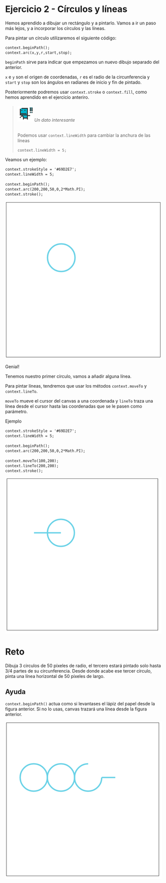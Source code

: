 # Ejercicio 2 - Círculos y líneas

Hemos aprendido a dibujar un rectángulo y a pintarlo. Vamos a ir un paso más lejos, y a incorporar los círculos y las líneas.

Para pintar un círculo utilizaremos el siguiente código:
```
context.beginPath();
context.arc(x,y,r,start,stop);
```
`beginPath` sirve para indicar que empezamos un nuevo dibujo separado del anterior.

`x` e `y` son el origen de coordenadas, `r` es el radio de la circunferencia y `start` y `stop` son los ángulos en radianes de inicio y fin de pintado.

Posteriormente podremos usar `context.stroke` o `context.fill`, como hemos aprendido en el ejercicio anteriro.


> ###### ![](https://github.com/rafinskipg/introductioncanvas/raw/master/img/interesting_icon.png) Un dato interesante 
> Podemos usar `context.lineWidth` para cambiar la anchura de las líneas
> ```
> context.lineWidth = 5;
> ```


Veamos un ejemplo: 

```
context.strokeStyle = '#69D2E7';
context.lineWidth = 5;

context.beginPath();
context.arc(200,200,50,0,2*Math.PI);
context.stroke();
```

![](https://github.com/rafinskipg/introductioncanvas/raw/master/img/teory/chapter_1/circle.png)


Genial!

Tenemos nuestro primer círculo, vamos a añadir alguna línea.

Para pintar líneas, tendremos que usar los métodos `context.moveTo` y `context.lineTo`.

`moveTo` mueve el cursor del canvas a una coordenada y `lineTo` traza una línea desde el cursor hasta las coordenadas que se le pasen como parámetro.

Ejemplo

```
context.strokeStyle = '#69D2E7';
context.lineWidth = 5;

context.beginPath();
context.arc(200,200,50,0,2*Math.PI);

context.moveTo(100,200);
context.lineTo(200,200);
context.stroke();
```

![](https://github.com/rafinskipg/introductioncanvas/raw/master/img/teory/chapter_1/circle_line.png)


# Reto 

Dibuja 3 circulos de 50 píxeles de radio, el tercero estará pintado solo hasta 3/4 partes de su circunferencia. Desde donde acabe ese tercer círculo, pinta una línea horizontal de 50 píxeles de largo.

## Ayuda
`context.beginPath()` actua como si levantases el lápiz del papel desde la figura anterior. Si no lo usas, canvas trazará una línea desde la figura anterior.

![](https://github.com/rafinskipg/introductioncanvas/raw/master/img/exercises/chapter_1_exercise_2.png)